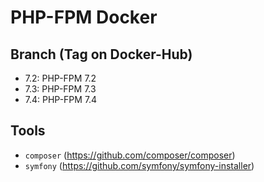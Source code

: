 # PHP-FPM Docker 

## Branch (Tag on Docker-Hub)
* 7.2: PHP-FPM 7.2
* 7.3: PHP-FPM 7.3
* 7.4: PHP-FPM 7.4

## Tools
* `composer` (https://github.com/composer/composer)
* `symfony` (https://github.com/symfony/symfony-installer)
